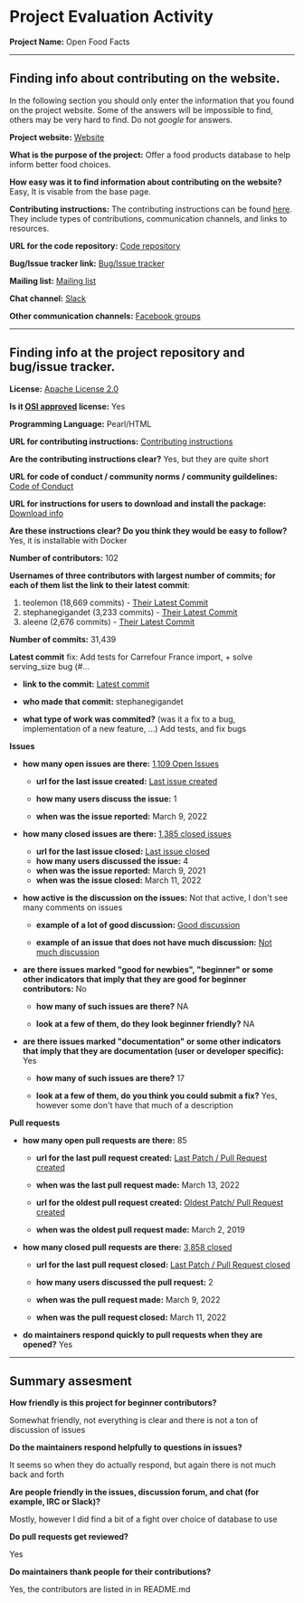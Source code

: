 # Project Evaluation Activity



__Project Name:__  Open Food Facts


---

## Finding info about contributing on the website.

In the following section you should only enter the information that you
found on the project website. Some of the answers will be impossible to find, others
may be very hard to find. Do not _google_ for answers.

__Project website:__ [Website](https://world.openfoodfacts.org/)


__What is the purpose of the project:__ Offer a food products database to help inform better food choices.


__How easy was it to find information about contributing on the website?__ Easy, It is visable from the base page.


__Contributing instructions:__ The contributing instructions can be found [here](https://world.openfoodfacts.org/contribute). They include types of contributions, communication channels, and links to resources.

__URL for the code repository:__ [Code repository](https://github.com/openfoodfacts/openfoodfacts-server)

__Bug/Issue tracker link:__ [Bug/Issue tracker](https://github.com/openfoodfacts/openfoodfacts-server/issues)

__Mailing list:__ [Mailing list](https://mail.gnome.org/mailman/listinfo/gimp-developer-list)

__Chat channel:__ [Slack](https://openfoodfacts.slack.com/)

__Other communication channels:__ [Facebook groups](https://www.facebook.com/groups/OpenFoodFacts/permalink/902105433179730/)


---

## Finding info at the project repository and bug/issue tracker.

__License:__ [Apache License 2.0](https://github.com/openfoodfacts/openfoodfacts-androidapp/blob/develop/LICENSE)

__Is it [OSI approved](https://opensource.org/licenses/alphabetical) license:__ Yes

__Programming Language:__ Pearl/HTML

__URL for contributing instructions:__ [Contributing instructions](https://github.com/openfoodfacts/openfoodfacts-server/blob/main/CONTRIBUTING.md)

__Are the contributing instructions clear?__ Yes, but they are quite short


__URL for code of conduct / community norms / community guildelines:__ [Code of Conduct](https://world.openfoodfacts.org/code-of-conduct)

__URL for instructions for users to download and install the package:__ [Download info](https://github.com/openfoodfacts/openfoodfacts-server/blob/main/docs/introduction/dev-environment-quick-start-guide.md)


__Are these instructions clear? Do you think they would be easy to follow?__ Yes, it is installable with Docker


__Number of contributors:__ 102 


__Usernames of three contributors with largest number of commits; for
each of them list the link to their latest commit__:

1. teolemon (18,669 commits) - [Their Latest Commit](https://github.com/openfoodfacts/openfoodfacts-server/commit/3c40a1b2bf9ce9339c7e56b69b5bf9666bd907a5)
2. stephanegigandet (3,233 commits) - [Their Latest Commit](https://github.com/openfoodfacts/openfoodfacts-server/commit/f255f3061217de4edbf619ce178804eb55dfb050/e2dc72b168b98cb31f22e9c0e0dbab41aa87cc53)
3. aleene (2,676 commits) - [Their Latest Commit](https://github.com/openfoodfacts/openfoodfacts-server/commit/ec77a782631701af3db2aa799789214b7e5a2cce)


__Number of commits:__ 31,439

__Latest commit__ fix: Add tests for Carrefour France import, + solve serving_size bug (#…

- __link to the commit:__ [Latest commit](https://github.com/openfoodfacts/openfoodfacts-server/commit/f255f3061217de4edbf619ce178804eb55dfb050)

- __who made that commit:__ stephanegigandet

- __what type of work was commited?__ (was it a fix to a bug, implementation of a new feature, ...) Add tests, and fix bugs 


__Issues__

- __how many open issues are there:__ [1,109 Open Issues](https://github.com/openfoodfacts/openfoodfacts-server/issues)

    - __url for the last issue created:__ [Last issue created](https://github.com/openfoodfacts/openfoodfacts-server/issues/6475)

    - __how many users discuss the issue:__ 1
    
    - __when was the issue reported:__ March 9, 2022
    

- __how many closed issues are there:__ [1,385 closed issues](https://github.com/openfoodfacts/openfoodfacts-server/issues?q=is%3Aissue+is%3Aclosed)
    - __url for the last issue closed:__ [Last issue closed](https://github.com/openfoodfacts/openfoodfacts-server/issues/6473)
    - __how many users discussed the issue:__ 4
    - __when was the issue reported:__ March 9, 2021
    - __when was the issue closed:__ March 11, 2022

- __how active is the discussion on the issues:__ Not that active, I don't see many comments on issues 

    - __example of a lot of good discussion:__ [Good discussion](https://github.com/openfoodfacts/openfoodfacts-server/issues/2563)
    
    - __example of an issue that does not have much discussion:__ [Not much discussion](https://github.com/openfoodfacts/openfoodfacts-server/issues/6436)



- __are there issues marked "good for newbies", "beginner" or some other indicators that imply that they are good for beginner contributors:__ No

    - __how many of such issues are there?__ NA
    
    - __look at a few of them, do they look beginner friendly?__ NA 



- __are there issues marked "documentation" or some other indicators that imply that they are documentation (user or developer specific):__ Yes

    - __how many of such issues are there?__ 17
    
    - __look at a few of them, do you think you could submit a fix?__ Yes, however some don't have that much of a description



__Pull requests__

- __how many open pull requests are there:__ 85

    - __url for the last pull request created:__ [Last Patch / Pull Request created](https://github.com/openfoodfacts/openfoodfacts-server/pull/6481)
    
    - __when was the last pull request made:__ March 13, 2022

    - __url for the oldest pull request created:__ [Oldest Patch/ Pull Request created](https://github.com/openfoodfacts/openfoodfacts-server/pull/1687)
    
    - __when was the oldest pull request made:__ March 2, 2019

- __how many closed pull requests are there:__ [3,858 closed](https://github.com/openfoodfacts/openfoodfacts-server/pulls?q=is%3Apr+sort%3Acreated-asc+is%3Aclosed)

    - __url for the last pull request closed:__ [Last Patch / Pull Request closed](https://github.com/openfoodfacts/openfoodfacts-server/pull/6476)
    
    - __how many users discussed the pull request:__ 2
    
    - __when was the pull request made:__  March 9, 2022
    
    - __when was the pull request closed:__ March 11, 2022
    

- __do maintainers respond quickly to pull requests when they are opened?__ Yes





---


## Summary assesment
__How friendly is this project for beginner contributors?__

Somewhat friendly, not everything is clear and there is not a ton of discussion of issues


__Do the maintainers respond helpfully to questions in issues?__

It seems so when they do actually respond, but again there is not much back and forth


__Are people friendly in the issues, discussion forum, and chat (for example, IRC or Slack)?__

Mostly, however I did find a bit of a fight over choice of database to use


__Do pull requests get reviewed?__

Yes

__Do maintainers thank people for their contributions?__

Yes, the contributors are listed in in README.md

